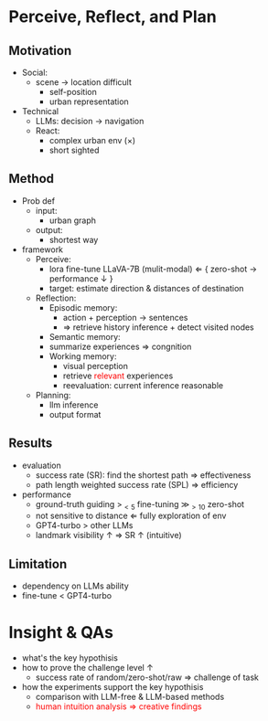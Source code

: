 # Perceive, Reflect, and Plan

## Motivation

- Social:
  - scene $\rightarrow$ location difficult
    - self-position
    - urban representation
- Technical
  - LLMs: decision $\rightarrow$ navigation
  - React: 
    - complex urban env (×)
    - short sighted

## Method
- Prob def
  - input:
    - urban graph
  - output:
    - shortest way
- framework
  - Perceive:
    - lora fine-tune LLaVA-7B (mulit-modal) $\Leftarrow$ { zero-shot $\rightarrow$ performance $\downarrow$ }
    - target: estimate direction & distances of destination
  - Reflection:
    - Episodic memory: 
      - action + perception $\rightarrow$ sentences
      - $\Rightarrow$ retrieve history inference + detect visited nodes
    - Semantic memory:
    -  summarize experiences $\Rightarrow$  congnition
    - Working memory:
      - visual perception
      - retrieve <font color=red>relevant</font> experiences
      - reevaluation: current inference reasonable
  - Planning:
    - llm inference
    - output format

## Results
 - evaluation
   - success rate (SR): find the shortest path $\Rightarrow$ effectiveness
   - path length weighted success rate (SPL) $\Rightarrow$ efficiency
 -  performance
    - ground-truth guiding $>_{<5}$ fine-tuning $\gg_{>10}$ zero-shot
    - not sensitive to distance $\Leftarrow$ fully exploration of env
    - GPT4-turbo > other LLMs
    - landmark visibility $\uparrow$ $\Rightarrow$ SR $\uparrow$ (intuitive)

## Limitation
 - dependency on LLMs ability
 - fine-tune $<$ GPT4-turbo


# Insight & QAs
 - what's the key hypothisis
 - how to prove the challenge level $\uparrow$
   - success rate of random/zero-shot/raw $\Rightarrow$ challenge of task
 - how the experiments support the key hypothisis
   - comparison with LLM-free & LLM-based methods
   - <font color=red>human intuition analysis $\Rightarrow$ creative findings</font>
